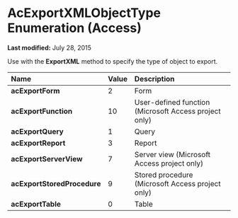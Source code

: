 
# AcExportXMLObjectType Enumeration (Access)

 **Last modified:** July 28, 2015

Use with the  **ExportXML** method to specify the type of object to export.


|**Name**|**Value**|**Description**|
|:-----|:-----|:-----|
| **acExportForm**|2|Form|
| **acExportFunction**|10|User-defined function (Microsoft Access project only)|
| **acExportQuery**|1|Query|
| **acExportReport**|3|Report|
| **acExportServerView**|7|Server view (Microsoft Access project only)|
| **acExportStoredProcedure**|9|Stored procedure (Microsoft Access project only)|
| **acExportTable**|0|Table|
